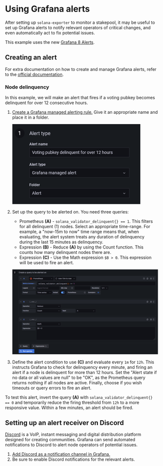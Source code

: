 # Using Grafana alerts

After setting up `solana-exporter` to monitor a stakepool, it may be useful to set up Grafana alerts to notify relevant
operators of critical changes, and even automatically act to fix potential issues.

This example uses the new [Grafana 8 Alerts](https://grafana.com/docs/grafana/latest/alerting/unified-alerting/).

## Creating an alert

For extra documentation on how to create and manage Grafana alerts, refer to
the [official documentation](https://grafana.com/docs/grafana/latest/alerting/unified-alerting/alerting-rules/).

### Node delinquency

In this example, we will make an alert that fires if a voting pubkey becomes delinquent for over 12 consecutive hours.

1. [Create a Grafana managed alerting rule.](https://grafana.com/docs/grafana/latest/alerting/unified-alerting/alerting-rules/create-grafana-managed-rule/)
   Give it an appropriate name and place it in a folder.

   ![Alert type](../images/alerts_alerttype.png)
2. Set up the query to be alerted on. You need three queries:
    * Prometheus **(A)** - `solana_validator_delinquent{} == 1`. This filters for all delinquent (1) nodes. Select an
      appropriate time-range. For example, a "now-15m to now" time range means that, when evaluating, the alert system
      treats any duration of delinquency during the last 15 minutes as delinquency.
    * Expression **(B)** - Reduce **(A)** by using the Count function. This counts how many delinquent nodes there are.
    * Expression **(C)** - Use the Math expression `$B > 0`. This expression will be used to fire an alert.

   ![Queries to be alerted on](../images/alerts_alertedon.png)

3. Define the alert condition to use **(C)** and evaluate every `1m` for `12h`. This instructs Grafana to check for
   delinquency every minute, and firing an alert if a node is delinquent for more than 12 hours. Set the "Alert state if
   no data or all values are null" to be "OK", as the Prometheus query returns nothing if all nodes are active. Finally,
   choose if you wish timeouts or query errors to fire an alert.

To test this alert, invert the query **(A)** with `solana_validator_delinquent{} == 0` and temporarily reduce the firing
threshold from `12h` to a more responsive value. Within a few minutes, an alert should be fired.

## Setting up an alert receiver on Discord

[Discord](https://discord.com/) is a VoIP, instant messaging and digital distribution platform designed for creating
communities. Grafana can send automated notifications to Discord to alert node operators of potential issues.

1. [Add Discord as a notification channel in Grafana.](https://grafana.com/docs/grafana/latest/alerting/old-alerting/notifications/#discord)
2. Be sure to enable Discord notifications for the relevant alerts.

